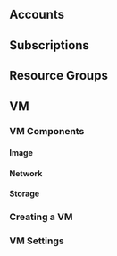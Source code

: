## Accounts

## Subscriptions

## Resource Groups


##  VM

### VM Components 

#### Image

#### Network

#### Storage

### Creating a VM

### VM Settings


